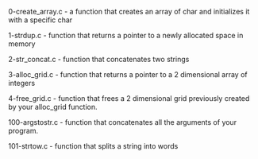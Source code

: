 0-create_array.c - a function that creates an array of char and initializes it with a specific char

1-strdup.c - function that returns a pointer to a newly allocated space in memory

2-str_concat.c - function that concatenates two strings

3-alloc_grid.c - function that returns a pointer to a 2 dimensional array of integers

4-free_grid.c - function that frees a 2 dimensional grid previously created by your alloc_grid function.

100-argstostr.c - function that concatenates all the arguments of your program.

101-strtow.c - function that splits a string into words
